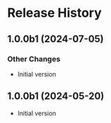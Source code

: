 # Release History

## 1.0.0b1 (2024-07-05)

### Other Changes

  - Initial version

## 1.0.0b1 (2024-05-20)

- Initial version

